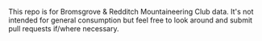 This repo is for Bromsgrove & Redditch Mountaineering Club data.
It's not intended for general consumption but feel free to look around and submit pull requests if/where necessary.
